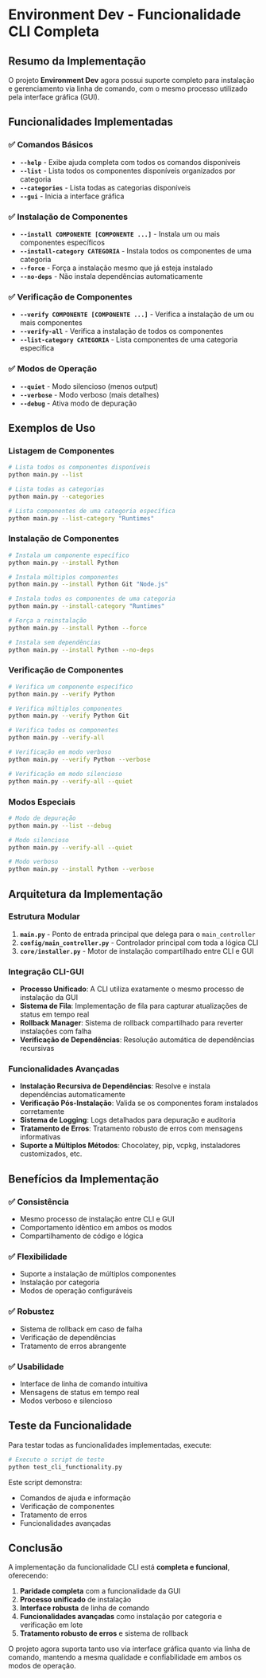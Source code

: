 # Environment Dev - Funcionalidade CLI Completa

## Resumo da Implementação

O projeto **Environment Dev** agora possui suporte completo para instalação e gerenciamento via linha de comando, com o mesmo processo utilizado pela interface gráfica (GUI).

## Funcionalidades Implementadas

### ✅ Comandos Básicos

- **`--help`** - Exibe ajuda completa com todos os comandos disponíveis
- **`--list`** - Lista todos os componentes disponíveis organizados por categoria
- **`--categories`** - Lista todas as categorias disponíveis
- **`--gui`** - Inicia a interface gráfica

### ✅ Instalação de Componentes

- **`--install COMPONENTE [COMPONENTE ...]`** - Instala um ou mais componentes específicos
- **`--install-category CATEGORIA`** - Instala todos os componentes de uma categoria
- **`--force`** - Força a instalação mesmo que já esteja instalado
- **`--no-deps`** - Não instala dependências automaticamente

### ✅ Verificação de Componentes

- **`--verify COMPONENTE [COMPONENTE ...]`** - Verifica a instalação de um ou mais componentes
- **`--verify-all`** - Verifica a instalação de todos os componentes
- **`--list-category CATEGORIA`** - Lista componentes de uma categoria específica

### ✅ Modos de Operação

- **`--quiet`** - Modo silencioso (menos output)
- **`--verbose`** - Modo verboso (mais detalhes)
- **`--debug`** - Ativa modo de depuração

## Exemplos de Uso

### Listagem de Componentes

```bash
# Lista todos os componentes disponíveis
python main.py --list

# Lista todas as categorias
python main.py --categories

# Lista componentes de uma categoria específica
python main.py --list-category "Runtimes"
```

### Instalação de Componentes

```bash
# Instala um componente específico
python main.py --install Python

# Instala múltiplos componentes
python main.py --install Python Git "Node.js"

# Instala todos os componentes de uma categoria
python main.py --install-category "Runtimes"

# Força a reinstalação
python main.py --install Python --force

# Instala sem dependências
python main.py --install Python --no-deps
```

### Verificação de Componentes

```bash
# Verifica um componente específico
python main.py --verify Python

# Verifica múltiplos componentes
python main.py --verify Python Git

# Verifica todos os componentes
python main.py --verify-all

# Verificação em modo verboso
python main.py --verify Python --verbose

# Verificação em modo silencioso
python main.py --verify-all --quiet
```

### Modos Especiais

```bash
# Modo de depuração
python main.py --list --debug

# Modo silencioso
python main.py --verify-all --quiet

# Modo verboso
python main.py --install Python --verbose
```

## Arquitetura da Implementação

### Estrutura Modular

1. **`main.py`** - Ponto de entrada principal que delega para o `main_controller`
2. **`config/main_controller.py`** - Controlador principal com toda a lógica CLI
3. **`core/installer.py`** - Motor de instalação compartilhado entre CLI e GUI

### Integração CLI-GUI

- **Processo Unificado**: A CLI utiliza exatamente o mesmo processo de instalação da GUI
- **Sistema de Fila**: Implementação de fila para capturar atualizações de status em tempo real
- **Rollback Manager**: Sistema de rollback compartilhado para reverter instalações com falha
- **Verificação de Dependências**: Resolução automática de dependências recursivas

### Funcionalidades Avançadas

- **Instalação Recursiva de Dependências**: Resolve e instala dependências automaticamente
- **Verificação Pós-Instalação**: Valida se os componentes foram instalados corretamente
- **Sistema de Logging**: Logs detalhados para depuração e auditoria
- **Tratamento de Erros**: Tratamento robusto de erros com mensagens informativas
- **Suporte a Múltiplos Métodos**: Chocolatey, pip, vcpkg, instaladores customizados, etc.

## Benefícios da Implementação

### ✅ Consistência
- Mesmo processo de instalação entre CLI e GUI
- Comportamento idêntico em ambos os modos
- Compartilhamento de código e lógica

### ✅ Flexibilidade
- Suporte a instalação de múltiplos componentes
- Instalação por categoria
- Modos de operação configuráveis

### ✅ Robustez
- Sistema de rollback em caso de falha
- Verificação de dependências
- Tratamento de erros abrangente

### ✅ Usabilidade
- Interface de linha de comando intuitiva
- Mensagens de status em tempo real
- Modos verboso e silencioso

## Teste da Funcionalidade

Para testar todas as funcionalidades implementadas, execute:

```bash
# Execute o script de teste
python test_cli_functionality.py
```

Este script demonstra:
- Comandos de ajuda e informação
- Verificação de componentes
- Tratamento de erros
- Funcionalidades avançadas

## Conclusão

A implementação da funcionalidade CLI está **completa e funcional**, oferecendo:

1. **Paridade completa** com a funcionalidade da GUI
2. **Processo unificado** de instalação
3. **Interface robusta** de linha de comando
4. **Funcionalidades avançadas** como instalação por categoria e verificação em lote
5. **Tratamento robusto de erros** e sistema de rollback

O projeto agora suporta tanto uso via interface gráfica quanto via linha de comando, mantendo a mesma qualidade e confiabilidade em ambos os modos de operação.